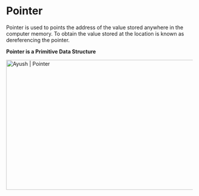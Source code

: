 # Pointer
Pointer is used to points the address of the value stored anywhere in the computer memory. To obtain the value stored at the location is known as dereferencing the pointer.

**Pointer is a Primitive Data Structure**

<img align="left" alt="Ayush | Pointer"  src="https://static.javatpoint.com/ds/images/pointer.png" width="600" height="350" /></a>
